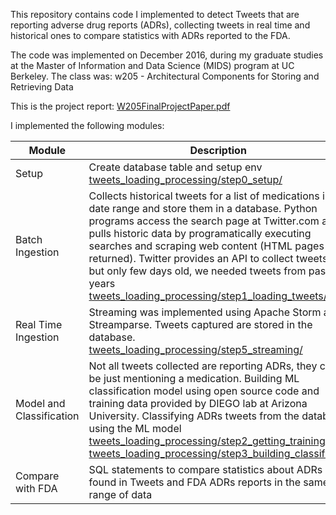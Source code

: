 
This repository contains code I implemented to detect Tweets that are reporting adverse drug reports (ADRs), collecting tweets in real time and historical ones to compare statistics with ADRs reported to the FDA. 
   
The code was implemented on December 2016, during my graduate studies at the Master of Information and Data Science (MIDS) program at UC Berkeley.   The class was: w205 - Architectural Components for Storing and Retrieving Data  

This is the project report: [W205FinalProjectPaper.pdf](W205FinalProjectPaper.pdf)

I implemented the following modules:

| Module | Description |   
|---|---|
| Setup | Create database table and setup env </br> [tweets_loading_processing/step0_setup/](tweets_loading_processing/step0_setup/)|
| Batch Ingestion | Collects historical tweets for a list of medications in a date range and store them in a database. Python programs access the search page at Twitter.com and pulls historic data by programatically executing searches and scraping web content (HTML pages returned). Twitter provides an API to collect tweets, but only few days old, we needed tweets from past years </br> [tweets_loading_processing/step1_loading_tweets/](tweets_loading_processing/step1_loading_tweets/)|   
| Real Time Ingestion| Streaming was implemented using Apache Storm and Streamparse. Tweets captured are stored in the database.</br>[tweets_loading_processing/step5_streaming/](tweets_loading_processing/step5_streaming/)|   
| Model and Classification | Not all tweets collected are reporting ADRs, they can be just mentioning a medication. Building ML classification model using open source code and training data provided by DIEGO lab at Arizona University.  Classifying ADRs tweets from the database using the ML model </br>[tweets_loading_processing/step2_getting_training_set/](tweets_loading_processing/step2_getting_training_set/)</br>[tweets_loading_processing/step3_building_classifier/](tweets_loading_processing/step3_building_classifier/)|   
| Compare with FDA | SQL statements to compare statistics about ADRs found in Tweets and FDA ADRs reports in the same range of data|   


